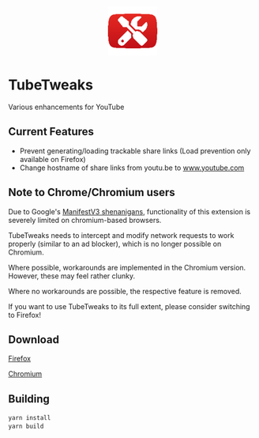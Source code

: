 <p align="center"><img src="./static/assets/logo_128x128.png" alt="Logo" width="100"></p>

# TubeTweaks
Various enhancements for YouTube

## Current Features
- Prevent generating/loading trackable share links (Load prevention only available on Firefox)
- Change hostname of share links from youtu.be to www.youtube.com

## Note to Chrome/Chromium users
Due to Google's [ManifestV3 shenanigans](https://youtu.be/8KWCLhHrblE?t=206), functionality of this extension is severely limited on chromium-based browsers. 

TubeTweaks needs to intercept and modify network requests to work properly (similar to an ad blocker), which is no longer possible on Chromium.

Where possible, workarounds are implemented in the Chromium version. However, these may feel rather clunky. 

Where no workarounds are possible, the respective feature is removed.

If you want to use TubeTweaks to its full extent, please consider switching to Firefox!

## Download
[Firefox](https://addons.mozilla.org/en-US/firefox/addon/tubetweaks/)

[Chromium](https://chrome.google.com/webstore/detail/tubetweaks/koeneempjjdapfahdiglknlhlnmcjoea)

## Building
```sh
yarn install
yarn build
```
